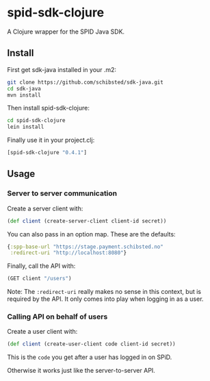 # spid-sdk-clojure

A Clojure wrapper for the SPID Java SDK.

## Install

First get sdk-java installed in your .m2:

```sh
git clone https://github.com/schibsted/sdk-java.git
cd sdk-java
mvn install
```

Then install spid-sdk-clojure:

```sh
cd spid-sdk-clojure
lein install
```

Finally use it in your project.clj:

```clj
[spid-sdk-clojure "0.4.1"]
```

## Usage

### Server to server communication

Create a server client with:

```clj
(def client (create-server-client client-id secret))
```

You can also pass in an option map. These are the defaults:

```clj
{:spp-base-url "https://stage.payment.schibsted.no"
 :redirect-uri "http://localhost:8080"}
```

Finally, call the API with:

```clj
(GET client "/users")
```

Note: The `:redirect-uri` really makes no sense in this context, but
is required by the API. It only comes into play when logging in as a user.

### Calling API on behalf of users

Create a user client with:

```clj
(def client (create-user-client code client-id secret))
```

This is the `code` you get after a user has logged in on SPiD.

Otherwise it works just like the server-to-server API.
